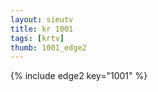 ```yaml
--- 
layout: sieutv
title: kr 1001
tags: [krtv]
thumb: 1001_edge2
---
```

{% include edge2 key="1001" %} 
